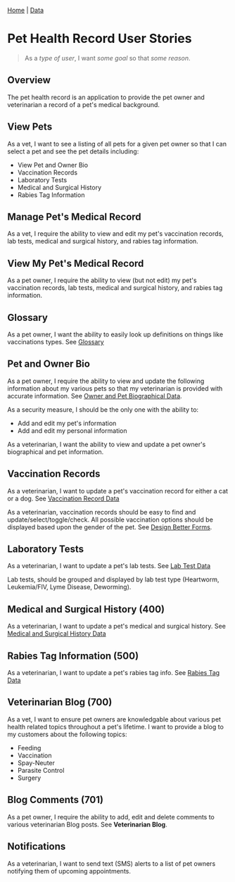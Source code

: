[Home](/)  |  [Data](/pet/data)

#  Pet Health Record User Stories

> As a _type of user_, I want _some goal_ so that _some reason_.

## Overview

The pet health record is an application to provide the pet owner and veterinarian a record of a pet's medical background.  

## View Pets

As a vet, I want to see a listing of all pets for a given pet owner so that I can select a pet and see the pet details including:

  - View Pet and Owner Bio
  - Vaccination Records
  - Laboratory Tests
  - Medical and Surgical History
  - Rabies Tag Information

## Manage Pet's Medical Record

As a vet, I require the ability to view and edit my pet's vaccination records, lab tests, medical and surgical history, and rabies tag information.

## View My Pet's Medical Record

As a pet owner, I require the ability to view (but not edit) my pet's vaccination records, lab tests, medical and surgical history, and rabies tag information.

## Glossary

As a pet owner, I want the ability to easily look up definitions on things like vaccinations types.  See [Glossary](/pet/data#glossary)

## Pet and Owner Bio

As a pet owner, I require the ability to view and update the following information about my various pets so that my veterinarian is provided with accurate information.  See [Owner and Pet Biographical Data](/pet/data).

As a security measure, I should be the only one with the ability to:

  - Add and edit my pet's information
  - Add and edit my personal information

As a veterinarian, I want the ability to view and update a pet owner's biographical and pet information.

## Vaccination Records

As a veterinarian, I want to update a pet's vaccination record for either a cat or a dog.  See [Vaccination Record Data](/pet/data)

As a veterinarian, vaccination records should be easy to find and update/select/toggle/check.  All possible vaccination options should be displayed based upon the gender of the pet.  See [Design Better Forms](https://uxdesign.cc/design-better-forms-96fadca0f49c#.vnjhd4rbx).

## Laboratory Tests

As a veterinarian, I want to update a pet's lab tests.  See [Lab Test Data](/pet/data)

Lab tests, should be grouped and displayed by lab test type (Heartworm, Leukemia/FIV, Lyme Disease, Deworming).

## Medical and Surgical History (400)

As a veterinarian, I want to update a pet's medical and surgical history. See [Medical and Surgical History Data](/pet/data)

## Rabies Tag Information (500)

As a veterinarian, I want to update a pet's rabies tag info. See [Rabies Tag Data](/pet/data)

## Veterinarian Blog (700)

As a vet, I want to ensure pet owners are knowledgable about various pet health related topics throughout a pet's lifetime. I want to provide a blog to my customers about the following topics:

  - Feeding
  - Vaccination
  - Spay-Neuter
  - Parasite Control
  - Surgery

## Blog Comments (701)

As a pet owner, I require the ability to add, edit and delete comments to various veterinarian Blog posts.  See **Veterinarian Blog**.  

## Notifications

As a veterinarian, I want to send text (SMS) alerts to a list of pet owners notifying them of upcoming appointments.    

